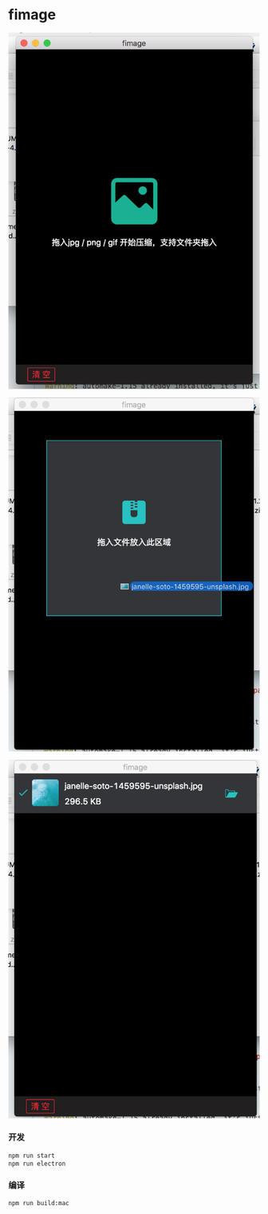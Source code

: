 # fimage

![](https://raw.githubusercontent.com/onfuns/fimage/master/screenshots/1.png)

![](https://raw.githubusercontent.com/onfuns/fimage/master/screenshots/2.png)

![](https://raw.githubusercontent.com/onfuns/fimage/master/screenshots/3.png)

### 开发

```
npm run start
npm run electron
```

### 编译

```
npm run build:mac
```
